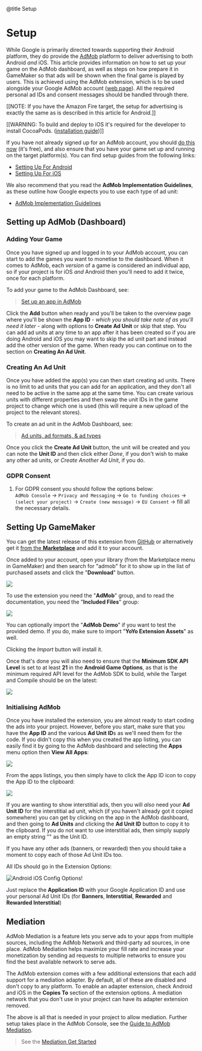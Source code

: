 @title Setup

# Setup

While Google is primarily directed towards supporting their Android platform, they do provide the [AdMob](https://www.google.com/admob/) platform to deliver advertising to both Android *and* iOS. This article provides information on how to set up your game on the AdMob dashboard, as well as steps on how prepare it in GameMaker so that ads will be shown when the final game is played by users. This is achieved using the AdMob extension, which is to be used alongside your Google AdMob account ([web page](https://admob.google.com/home/)). All the required personal ad IDs and consent messages should be handled through there.

[[NOTE: If you have the Amazon Fire target, the setup for advertising is exactly the same as is described in this article for Android.]]

[[WARNING: To build and deploy to iOS it's required for the developer to install CocoaPods. ([installation guide](https://help.gamemaker.io/hc/en-us/articles/360008958858-iOS-and-tvOS-Using-CocoaPods))]]

If you have not already signed up for an AdMob account, you should [do this now](https://support.google.com/admob/answer/7356219?hl=en) (it's free), and also ensure that you have your game set up and running on the target platform(s). You can find setup guides from the following links:

* [Setting Up For Android](https://help.gamemaker.io/hc/en-us/articles/115001368727)
* [Setting Up For iOS](https://help.gamemaker.io/hc/en-us/articles/115001368747)

We also recommend that you read the **AdMob Implementation Guidelines**, as these outline how Google expects you to use each type of ad unit:

* [AdMob Implementation Guidelines](https://support.google.com/admob/answer/2936217?hl=en)

## Setting up AdMob (Dashboard)

### Adding Your Game

Once you have signed up and logged in to your AdMob account, you can start to add the games you want to monetise to the dashboard. When it comes to AdMob, each *version* of a game is considered an individual app, so if your project is for iOS *and* Android then you'll need to add it twice, once for each platform.

To add your game to the AdMob Dashboard, see: 

> [Set up an app in AdMob](https://support.google.com/admob/answer/9989980)

Click the **Add** button when ready and you'll be taken to the overview page where you'll be shown the **App ID** - *which you should take note of as you'll need it later* - along with options to **Create Ad Unit** or skip that step. You can add ad units at any time to an app after it has been created so if you are doing Android and iOS you may want to skip the ad unit part and instead add the other version of the game. When ready you can continue on to the section on **Creating An Ad Unit**.

### Creating An Ad Unit

Once you have added the app(s) you can then start creating ad units. There is no limit to ad units that you can add for an application, and they don't all need to be active in the same app at the same time. You can create various units with different properties and then swap the unit IDs in the game project to change which one is used (this will require a new upload of the project to the relevant stores).

To create an ad unit in the AdMob Dashboard, see: 

> [Ad units, ad formats, & ad types](https://support.google.com/admob/answer/6128738)

Once you click the **Create Ad Unit** button, the unit will be created and you can note the **Unit ID** and then click either *Done*, if you don't wish to make any other ad units, or *Create Another Ad Unit*, if you do.

### GDPR Consent

1. For GDPR consent you should follow the options below:\
`AdMob Console` → `Privacy and Messaging` → `Go to funding choices` → `(select your project)` → `Create (new message)` → `EU Consent` → fill all the necessary details.

## Setting Up GameMaker

You can get the latest release of this extension from [GitHub](https://github.com/YoYoGames/GMEXT-AdMob/releases/latest) or alternatively get it [from the **Marketplace**](https://marketplace.gamemaker.io/assets/10078/google-admob) and add it to your account.

Once added to your account, open your library (from the Marketplace menu in GameMaker) and then search for "admob" for it to show up in the list of purchased assets and click the "**Download**" button.

![](assets/download.png)

To use the extension you need the "**AdMob**" group, and to read the documentation, you need the "**Included Files**" group:

![](assets/import.png)

You can optionally import the "**AdMob Demo**" if you want to test the provided demo. If you do, make sure to import "**YoYo Extension Assets**" as well.

Clicking the *Import* button will install it.

Once that's done you will also need to ensure that the **Minimum SDK API Level** is set to at least **21** in the **Android Game Options**, as that is the minimum required API level for the AdMob SDK to build, while the Target and Compile should be on the latest:

![](assets/AdMob_MinSDK.png)

### Initialising AdMob

Once you have installed the extension, you are almost ready to start coding the ads into your project. However, before you start, make sure that you have the **App ID** and the various **Ad Unit ID**s as we'll need them for the code. If you didn't copy this when you created the app listing, you can easily find it by going to the AdMob dashboard and selecting the **Apps** menu option then **View All Apps**:

![](assets/AdMob_ViewAllApps.png)

From the apps listings, you then simply have to click the App ID icon to copy the App ID to the clipboard:

![](assets/AdMob_AppID.png)

If you are wanting to show interstitial ads, then you will *also* need your **Ad Unit ID** for the interstitial ad unit, which (if you haven't already got it copied somewhere) you can get by clicking on the app in the AdMob dashboard, and then going to **Ad Units** and clicking the **Ad Unit ID** button to copy it to the clipboard. If you do not want to use interstitial ads, then simply supply an empty string "" as the Unit ID.

If you have any other ads (banners, or rewarded) then you should take a moment to copy each of those Ad Unit IDs too.

All IDs should go in the Extension Options: 

![Android iOS Config Options!](assets/admob_android_ios_config.png)

Just replace the **Application ID** with your Google Application ID and use your personal Ad Unit IDs (for **Banners**, **Interstitial**, **Rewarded** and **Rewarded Interstitial**)

## Mediation

AdMob Mediation is a feature lets you serve ads to your apps from multiple sources, including the AdMob Network and third-party ad sources, in one place. AdMob Mediation helps maximize your fill rate and increase your monetization by sending ad requests to multiple networks to ensure you find the best available network to serve ads.

The AdMob extension comes with a few additional extensions that each add support for a mediation adapter. By default, all of these are disabled and don't copy to any platform. To enable an adapter extension, check Android and iOS in the **Copies To** section of the extension options. A mediation network that you don't use in your project can have its adapter extension removed.

The above is all that is needed in your project to allow mediation. Further setup takes place in the AdMob Console, see the [Guide to AdMob Mediation](https://support.google.com/admob/answer/13420272).

> See the [Mediation Get Started](https://developers.google.com/admob/android/mediation)